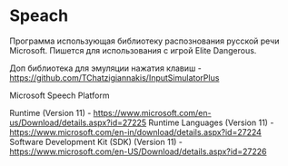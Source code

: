 # Speach
Программа использующая библиотеку распознования русской речи Microsoft.
Пишется для использования с игрой Elite Dangerous.

Доп библиотека для эмуляции нажатия клавиш - https://github.com/TChatzigiannakis/InputSimulatorPlus

Microsoft Speech Platform

Runtime (Version 11) - https://www.microsoft.com/en-us/Download/details.aspx?id=27225
Runtime Languages (Version 11) - https://www.microsoft.com/en-in/download/details.aspx?id=27224
Software Development Kit (SDK) (Version 11) - https://www.microsoft.com/en-US/Download/details.aspx?id=27226

